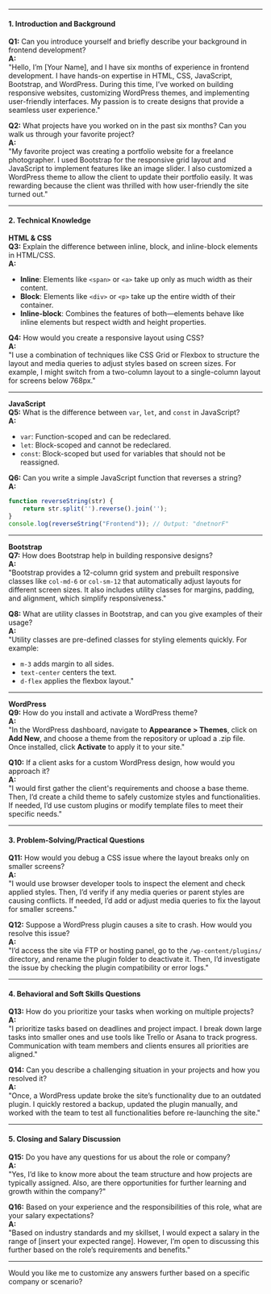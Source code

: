 
---

#### **1. Introduction and Background**

**Q1:** Can you introduce yourself and briefly describe your background in frontend development?  
**A:**  
"Hello, I’m [Your Name], and I have six months of experience in frontend development. I have hands-on expertise in HTML, CSS, JavaScript, Bootstrap, and WordPress. During this time, I’ve worked on building responsive websites, customizing WordPress themes, and implementing user-friendly interfaces. My passion is to create designs that provide a seamless user experience."

**Q2:** What projects have you worked on in the past six months? Can you walk us through your favorite project?  
**A:**  
"My favorite project was creating a portfolio website for a freelance photographer. I used Bootstrap for the responsive grid layout and JavaScript to implement features like an image slider. I also customized a WordPress theme to allow the client to update their portfolio easily. It was rewarding because the client was thrilled with how user-friendly the site turned out."

---

#### **2. Technical Knowledge**

**HTML & CSS**  
**Q3:** Explain the difference between inline, block, and inline-block elements in HTML/CSS.  
**A:**

- **Inline**: Elements like `<span>` or `<a>` take up only as much width as their content.
- **Block**: Elements like `<div>` or `<p>` take up the entire width of their container.
- **Inline-block**: Combines the features of both—elements behave like inline elements but respect width and height properties.

**Q4:** How would you create a responsive layout using CSS?  
**A:**  
"I use a combination of techniques like CSS Grid or Flexbox to structure the layout and media queries to adjust styles based on screen sizes. For example, I might switch from a two-column layout to a single-column layout for screens below 768px."

---

**JavaScript**  
**Q5:** What is the difference between `var`, `let`, and `const` in JavaScript?  
**A:**

- `var`: Function-scoped and can be redeclared.
- `let`: Block-scoped and cannot be redeclared.
- `const`: Block-scoped but used for variables that should not be reassigned.

**Q6:** Can you write a simple JavaScript function that reverses a string?  
**A:**

```javascript
function reverseString(str) {
    return str.split('').reverse().join('');
}
console.log(reverseString("Frontend")); // Output: "dnetnorF"
```

---

**Bootstrap**  
**Q7:** How does Bootstrap help in building responsive designs?  
**A:**  
"Bootstrap provides a 12-column grid system and prebuilt responsive classes like `col-md-6` or `col-sm-12` that automatically adjust layouts for different screen sizes. It also includes utility classes for margins, padding, and alignment, which simplify responsiveness."

**Q8:** What are utility classes in Bootstrap, and can you give examples of their usage?  
**A:**  
"Utility classes are pre-defined classes for styling elements quickly. For example:

- `m-3` adds margin to all sides.
- `text-center` centers the text.
- `d-flex` applies the flexbox layout."

---

**WordPress**  
**Q9:** How do you install and activate a WordPress theme?  
**A:**  
"In the WordPress dashboard, navigate to **Appearance > Themes**, click on **Add New**, and choose a theme from the repository or upload a .zip file. Once installed, click **Activate** to apply it to your site."

**Q10:** If a client asks for a custom WordPress design, how would you approach it?  
**A:**  
"I would first gather the client's requirements and choose a base theme. Then, I’d create a child theme to safely customize styles and functionalities. If needed, I’d use custom plugins or modify template files to meet their specific needs."

---

#### **3. Problem-Solving/Practical Questions**

**Q11:** How would you debug a CSS issue where the layout breaks only on smaller screens?  
**A:**  
"I would use browser developer tools to inspect the element and check applied styles. Then, I’d verify if any media queries or parent styles are causing conflicts. If needed, I’d add or adjust media queries to fix the layout for smaller screens."

**Q12:** Suppose a WordPress plugin causes a site to crash. How would you resolve this issue?  
**A:**  
"I’d access the site via FTP or hosting panel, go to the `/wp-content/plugins/` directory, and rename the plugin folder to deactivate it. Then, I’d investigate the issue by checking the plugin compatibility or error logs."

---

#### **4. Behavioral and Soft Skills Questions**

**Q13:** How do you prioritize your tasks when working on multiple projects?  
**A:**  
"I prioritize tasks based on deadlines and project impact. I break down large tasks into smaller ones and use tools like Trello or Asana to track progress. Communication with team members and clients ensures all priorities are aligned."

**Q14:** Can you describe a challenging situation in your projects and how you resolved it?  
**A:**  
"Once, a WordPress update broke the site’s functionality due to an outdated plugin. I quickly restored a backup, updated the plugin manually, and worked with the team to test all functionalities before re-launching the site."

---

#### **5. Closing and Salary Discussion**

**Q15:** Do you have any questions for us about the role or company?  
**A:**  
"Yes, I’d like to know more about the team structure and how projects are typically assigned. Also, are there opportunities for further learning and growth within the company?"

**Q16:** Based on your experience and the responsibilities of this role, what are your salary expectations?  
**A:**  
"Based on industry standards and my skillset, I would expect a salary in the range of [insert your expected range]. However, I’m open to discussing this further based on the role’s requirements and benefits."

---

Would you like me to customize any answers further based on a specific company or scenario?